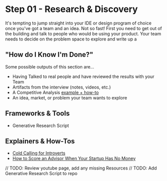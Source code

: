 # Step 01 - Research & Discovery

It's tempting to jump straight into your IDE or design program of choice once you've got a team and an idea. Not so fast! First you need to get out of the building and talk to people who would be using your product. Your team needs to decide on the problem space to explore and write up a

## "How do I Know I'm Done?"

Some possible outputs of this section are...

* Having Talked to real people and have reviewed the results with your Team
* Artifacts from the interview (notes, videos, etc.)
* A Competitive Analysis [example + how-to](https://www.bigcommerce.com/blog/how-perform-competitive-analysis/#undefined)
* An idea, market, or problem your team wants to explore

## Frameworks & Tools
* Generative Research Script

## Explainers & How-Tos
* [Cold Calling for Introverts](https://www.youtube.com/watch?v=3tcVZtgUWYk)
* [How to Score an Advisor When Your Startup Has No Money](https://www.entrepreneur.com/article/229956)

// TODO: Review youtube page, add any missing Resources
// TODO: Add Generative Research Script to repo
